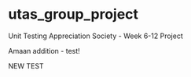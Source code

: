 # utas_group_project
Unit Testing Appreciation Society - Week 6-12 Project

Amaan addition - test!

NEW TEST